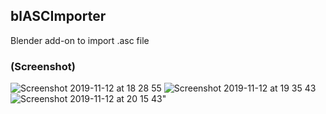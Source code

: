 ## blASCImporter

Blender add-on to import .asc file

### (Screenshot)
![Screenshot 2019-11-12 at 18 28 55](https://user-images.githubusercontent.com/317202/68703263-2a319000-0582-11ea-9354-ac753b513865.png)
![Screenshot 2019-11-12 at 19 35 43](https://user-images.githubusercontent.com/317202/68704064-a5477600-0583-11ea-9f5f-014622ce2a39.png)
![Screenshot 2019-11-12 at 20 15 43"](https://user-images.githubusercontent.com/317202/68707344-76340300-0589-11ea-8544-9eecc20c6dcd.png)
